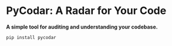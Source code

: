 # PyCodar: A Radar for Your Code
**A simple tool for auditing and understanding your codebase.**

```bash
pip install pycodar
```